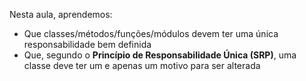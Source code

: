 Nesta aula, aprendemos:
- Que classes/métodos/funções/módulos devem ter uma única responsabilidade bem definida
- Que, segundo o **Princípio de Responsabilidade Única (SRP)**, uma classe deve ter um e apenas um motivo para ser alterada